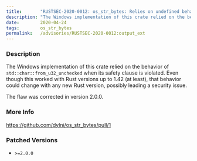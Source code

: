 ```yaml
---
title:       "RUSTSEC-2020-0012: os_str_bytes: Relies on undefined behavior of `char::from_u32_unchecked`"
description: "The Windows implementation of this crate relied on the behavior of stdcharfromu32unchecked when its safety clause is violated. Even though this worked with Rust versions up to 1.42 at least, that behavior could change with any new Rust version, possibly leading a security issue. The flaw was corrected in version 2.0.0."
date:        2020-04-24
tags:        os_str_bytes
permalink:   /advisories/RUSTSEC-2020-0012:output_ext
---
```


### Description

The Windows implementation of this crate relied on the behavior of
`std::char::from_u32_unchecked` when its safety clause is violated.
Even though this worked with Rust versions up to 1.42 (at least),
that behavior could change with any new Rust version, possibly leading
a security issue.

The flaw was corrected in version 2.0.0.

### More Info

<https://github.com/dylni/os_str_bytes/pull/1>

### Patched Versions

- `>=2.0.0`



